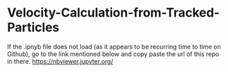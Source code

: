 # Velocity-Calculation-from-Tracked-Particles
If the .ipnyb file does not load (as it appears to be recurring time to time on Github), go to the link mentioned below and copy paste the url of this repo in there.
https://nbviewer.jupyter.org/
